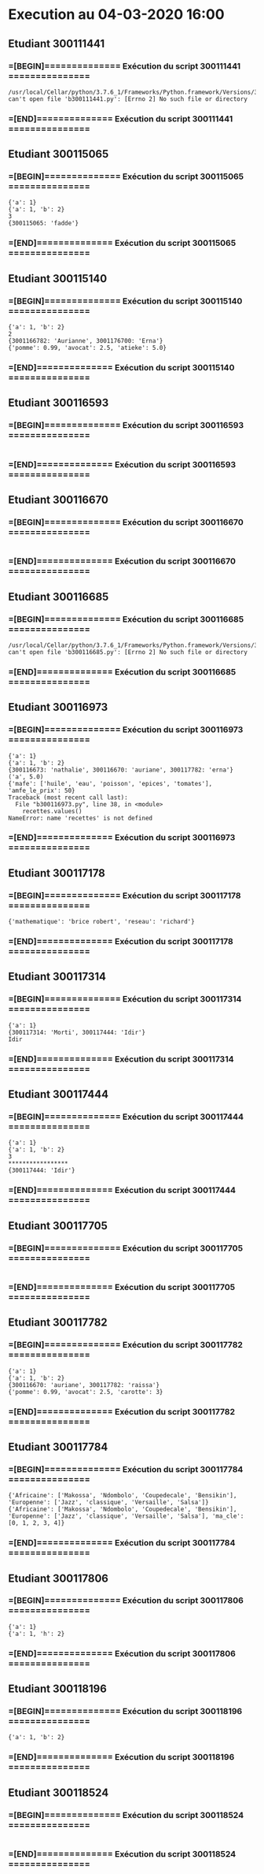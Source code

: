 # Execution au 04-03-2020 16:00

## Etudiant 300111441 
###  =[BEGIN]============== Exécution du script 300111441 =============== 
```
/usr/local/Cellar/python/3.7.6_1/Frameworks/Python.framework/Versions/3.7/Resources/Python.app/Contents/MacOS/Python: can't open file 'b300111441.py': [Errno 2] No such file or directory
```
###  =[END]============== Exécution du script 300111441 =============== 

## Etudiant 300115065 
###  =[BEGIN]============== Exécution du script 300115065 =============== 
```
{'a': 1}
{'a': 1, 'b': 2}
3
{300115065: 'fadde'}
```
###  =[END]============== Exécution du script 300115065 =============== 

## Etudiant 300115140 
###  =[BEGIN]============== Exécution du script 300115140 =============== 
```
{'a': 1, 'b': 2}
2
{3001166782: 'Aurianne', 3001176700: 'Erna'}
{'pomme': 0.99, 'avocat': 2.5, 'atieke': 5.0}
```
###  =[END]============== Exécution du script 300115140 =============== 

## Etudiant 300116593 
###  =[BEGIN]============== Exécution du script 300116593 =============== 
```
```
###  =[END]============== Exécution du script 300116593 =============== 

## Etudiant 300116670 
###  =[BEGIN]============== Exécution du script 300116670 =============== 
```
```
###  =[END]============== Exécution du script 300116670 =============== 

## Etudiant 300116685 
###  =[BEGIN]============== Exécution du script 300116685 =============== 
```
/usr/local/Cellar/python/3.7.6_1/Frameworks/Python.framework/Versions/3.7/Resources/Python.app/Contents/MacOS/Python: can't open file 'b300116685.py': [Errno 2] No such file or directory
```
###  =[END]============== Exécution du script 300116685 =============== 

## Etudiant 300116973 
###  =[BEGIN]============== Exécution du script 300116973 =============== 
```
{'a': 1}
{'a': 1, 'b': 2}
{300116673: 'nathalie', 300116670: 'auriane', 300117782: 'erna'}
('a', 5.0)
{'mafe': ['huile', 'eau', 'poisson', 'epices', 'tomates'], 'amfe_le_prix': 50}
Traceback (most recent call last):
  File "b300116973.py", line 38, in <module>
    recettes.values()
NameError: name 'recettes' is not defined
```
###  =[END]============== Exécution du script 300116973 =============== 

## Etudiant 300117178 
###  =[BEGIN]============== Exécution du script 300117178 =============== 
```
{'mathematique': 'brice robert', 'reseau': 'richard'}
```
###  =[END]============== Exécution du script 300117178 =============== 

## Etudiant 300117314 
###  =[BEGIN]============== Exécution du script 300117314 =============== 
```
{'a': 1}
{300117314: 'Morti', 300117444: 'Idir'}
Idir
```
###  =[END]============== Exécution du script 300117314 =============== 

## Etudiant 300117444 
###  =[BEGIN]============== Exécution du script 300117444 =============== 
```
{'a': 1}
{'a': 1, 'b': 2}
3
*****************
{300117444: 'Idir'}
```
###  =[END]============== Exécution du script 300117444 =============== 

## Etudiant 300117705 
###  =[BEGIN]============== Exécution du script 300117705 =============== 
```
```
###  =[END]============== Exécution du script 300117705 =============== 

## Etudiant 300117782 
###  =[BEGIN]============== Exécution du script 300117782 =============== 
```
{'a': 1}
{'a': 1, 'b': 2}
{300116670: 'auriane', 300117782: 'raissa'}
{'pomme': 0.99, 'avocat': 2.5, 'carotte': 3}
```
###  =[END]============== Exécution du script 300117782 =============== 

## Etudiant 300117784 
###  =[BEGIN]============== Exécution du script 300117784 =============== 
```
{'Africaine': ['Makossa', 'Ndombolo', 'Coupedecale', 'Bensikin'], 'Europenne': ['Jazz', 'classique', 'Versaille', 'Salsa']}
{'Africaine': ['Makossa', 'Ndombolo', 'Coupedecale', 'Bensikin'], 'Europenne': ['Jazz', 'classique', 'Versaille', 'Salsa'], 'ma_cle': [0, 1, 2, 3, 4]}
```
###  =[END]============== Exécution du script 300117784 =============== 

## Etudiant 300117806 
###  =[BEGIN]============== Exécution du script 300117806 =============== 
```
{'a': 1}
{'a': 1, 'h': 2}
```
###  =[END]============== Exécution du script 300117806 =============== 

## Etudiant 300118196 
###  =[BEGIN]============== Exécution du script 300118196 =============== 
```
{'a': 1, 'b': 2}
```
###  =[END]============== Exécution du script 300118196 =============== 

## Etudiant 300118524 
###  =[BEGIN]============== Exécution du script 300118524 =============== 
```
```
###  =[END]============== Exécution du script 300118524 =============== 
